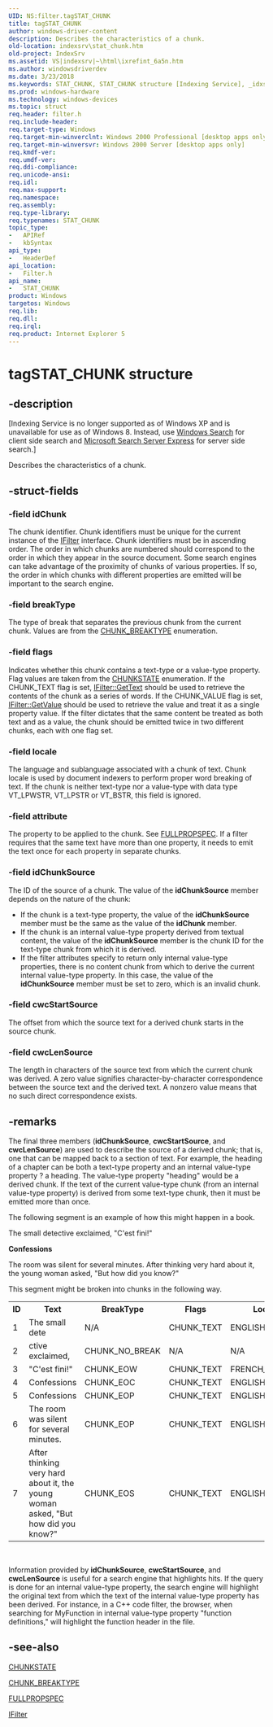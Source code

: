 ```yaml
---
UID: NS:filter.tagSTAT_CHUNK
title: tagSTAT_CHUNK
author: windows-driver-content
description: Describes the characteristics of a chunk.
old-location: indexsrv\stat_chunk.htm
old-project: IndexSrv
ms.assetid: VS|indexsrv|~\html\ixrefint_6a5n.htm
ms.author: windowsdriverdev
ms.date: 3/23/2018
ms.keywords: STAT_CHUNK, STAT_CHUNK structure [Indexing Service], _idxs_STAT_CHUNK, filter/STAT_CHUNK, indexsrv.stat_chunk, tagSTAT_CHUNK
ms.prod: windows-hardware
ms.technology: windows-devices
ms.topic: struct
req.header: filter.h
req.include-header: 
req.target-type: Windows
req.target-min-winverclnt: Windows 2000 Professional [desktop apps only]
req.target-min-winversvr: Windows 2000 Server [desktop apps only]
req.kmdf-ver: 
req.umdf-ver: 
req.ddi-compliance: 
req.unicode-ansi: 
req.idl: 
req.max-support: 
req.namespace: 
req.assembly: 
req.type-library: 
req.typenames: STAT_CHUNK
topic_type:
-	APIRef
-	kbSyntax
api_type:
-	HeaderDef
api_location:
-	Filter.h
api_name:
-	STAT_CHUNK
product: Windows
targetos: Windows
req.lib: 
req.dll: 
req.irql: 
req.product: Internet Explorer 5
---
```


# tagSTAT_CHUNK structure


## -description


<p class="CCE_Message">[Indexing Service is no longer supported as of Windows XP and is unavailable for use as of Windows 8. Instead, use <a href="https://msdn.microsoft.com/6da601c6-3742-40ad-99f2-8817f7f642b3">Windows Search</a> for client side search and  <a href=" http://go.microsoft.com/fwlink/p/?linkid=258445">Microsoft Search Server Express</a> for server side search.]

Describes the characteristics of a chunk.


## -struct-fields




### -field idChunk

The chunk identifier. Chunk identifiers must be unique for the current instance of the <a href="https://msdn.microsoft.com/5fb7219a-608c-43f8-a8e3-48bbf0218c6e">IFilter</a> interface. Chunk identifiers must be in ascending order. The order in which chunks are numbered should correspond to the order in which they appear in the source document. Some search engines can take advantage of the proximity of chunks of various properties. If so, the order in which chunks with different properties are emitted will be important to the search engine.


### -field breakType

The type of break that separates the previous chunk from the current chunk. Values are from the <a href="https://msdn.microsoft.com/c6d5a9c8-6459-4084-b88b-bf0f554cef00">CHUNK_BREAKTYPE</a> enumeration. 


### -field flags

Indicates whether this chunk contains a text-type or a value-type property. Flag values are taken from the <a href="https://msdn.microsoft.com/67a39a45-faca-4aad-8d9c-5ee0525a59e7">CHUNKSTATE</a> enumeration. If the CHUNK_TEXT flag is set, <a href="https://msdn.microsoft.com/d63639a6-6729-44cd-8105-198a268ff2d6">IFilter::GetText</a> should be used to retrieve the contents of the chunk as a series of words. If the CHUNK_VALUE flag is set, <a href="https://msdn.microsoft.com/91d53ef4-06bb-4756-acc2-723cf041959b">IFilter::GetValue</a> should be used to retrieve the value and treat it as a single property value. If the filter dictates that the same content be treated as both text and as a value, the chunk should be emitted twice in two different chunks, each with one flag set.


### -field locale

The language and sublanguage associated with a chunk of text. Chunk locale is used by document indexers to perform proper word breaking of text. If the chunk is neither text-type nor a value-type with data type VT_LPWSTR, VT_LPSTR or VT_BSTR, this field is ignored.


### -field attribute

The property to be applied to the chunk. See <a href="https://msdn.microsoft.com/292f35f2-6ef1-4696-92d8-76b847e54c6a">FULLPROPSPEC</a>. If a filter requires that the same text have more than one property, it needs to emit the text once for each property in separate chunks. 


### -field idChunkSource

The ID of the source of a chunk. The value of the <b>idChunkSource</b> member depends on the nature of the chunk: 

<ul>
<li>If the chunk is a text-type property, the value of the <b>idChunkSource</b> member must be the same as the value of the <b>idChunk</b> member.</li>
<li>If the chunk is an internal value-type property derived from textual content, the value of the <b>idChunkSource</b> member is the chunk ID for the text-type chunk from which it is derived.</li>
<li>If the filter attributes specify to return only internal value-type properties, there is no content chunk from which to derive the current internal value-type property. In this case, the value of the <b>idChunkSource</b> member must be set to zero, which is an invalid chunk.</li>
</ul>

### -field cwcStartSource

The offset from which the source text for a derived chunk starts in the source chunk.


### -field cwcLenSource

The length in characters of the source text from which the current chunk was derived. A zero value signifies character-by-character correspondence between the source text and the derived text. A nonzero value means that no such direct correspondence exists.


## -remarks



The final three members (<b>idChunkSource</b>, <b>cwcStartSource</b>, and <b>cwcLenSource</b>) are used to describe the source of a derived chunk; that is, one that can be mapped back to a section of text. For example, the heading of a chapter can be both a text-type property and an internal value-type property ? a heading. The value-type property "heading" would be a derived chunk. If the text of the current value-type chunk (from an internal value-type property) is derived from some text-type chunk, then it must be emitted more than once.

The following segment is an example of how this might happen in a book.

The small detective exclaimed, "C'est fini!"

<b>Confessions</b>

The room was silent for several minutes. After thinking very hard about it, the young woman asked, "But how did you know?"

This segment might be broken into chunks in the following way.

<table>
<tr>
<th>ID</th>
<th>Text</th>
<th>BreakType</th>
<th>Flags</th>
<th>Locale</th>
<th>Attribute</th>
</tr>
<tr>
<td>1</td>
<td>The small dete</td>
<td>N/A</td>
<td>CHUNK_TEXT</td>
<td>ENGLISH_UK</td>
<td>CONTENT</td>
</tr>
<tr>
<td>2</td>
<td>ctive exclaimed,</td>
<td>CHUNK_NO_BREAK</td>
<td>N/A</td>
<td>N/A</td>
<td>N/A</td>
</tr>
<tr>
<td>3</td>
<td>"C'est fini!"</td>
<td>CHUNK_EOW</td>
<td>CHUNK_TEXT</td>
<td>FRENCH_BELGIAN</td>
<td>CONTENT</td>
</tr>
<tr>
<td>4</td>
<td>Confessions</td>
<td>CHUNK_EOC</td>
<td>CHUNK_TEXT</td>
<td>ENGLISH_UK</td>
<td>CHAPTER_NAMES</td>
</tr>
<tr>
<td>5</td>
<td>Confessions</td>
<td>CHUNK_EOP</td>
<td>CHUNK_TEXT</td>
<td>ENGLISH_UK</td>
<td>CONTENT</td>
</tr>
<tr>
<td>6</td>
<td>The room was silent for several minutes.</td>
<td>CHUNK_EOP</td>
<td>CHUNK_TEXT</td>
<td>ENGLISH_UK</td>
<td>CONTENT</td>
</tr>
<tr>
<td>7</td>
<td>After thinking very hard about it, the young woman asked, "But how did you know?"</td>
<td>CHUNK_EOS</td>
<td>CHUNK_TEXT</td>
<td>ENGLISH_UK</td>
<td>CONTENT</td>
</tr>
</table>
 

Information provided by <b>idChunkSource</b>, <b>cwcStartSource</b>, and <b>cwcLenSource</b> is useful for a search engine that highlights hits. If the query is done for an internal value-type property, the search engine will highlight the original text from which the text of the internal value-type property has been derived. For instance, in a C++ code filter, the browser, when searching for MyFunction in internal value-type property "function definitions," will highlight the function header in the file.




## -see-also




<a href="https://msdn.microsoft.com/67a39a45-faca-4aad-8d9c-5ee0525a59e7">CHUNKSTATE</a>



<a href="https://msdn.microsoft.com/c6d5a9c8-6459-4084-b88b-bf0f554cef00">CHUNK_BREAKTYPE</a>



<a href="https://msdn.microsoft.com/292f35f2-6ef1-4696-92d8-76b847e54c6a">FULLPROPSPEC</a>



<a href="https://msdn.microsoft.com/5fb7219a-608c-43f8-a8e3-48bbf0218c6e">IFilter</a>
 

 

